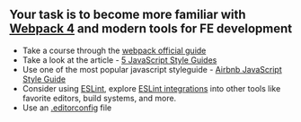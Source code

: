 Your task is to become more familiar with [Webpack 4](https://webpack.js.org) and modern tools for FE development
---
- Take a course through the [webpack official guide](https://webpack.js.org/guides/)
- Take a look at the article - [5 JavaScript Style Guides](https://codeburst.io/5-javascript-style-guides-including-airbnb-github-google-88cbc6b2b7aa)
- Use one of the most popular javascript styleguide - [Airbnb JavaScript Style Guide](https://github.com/airbnb/javascript)
- Consider using [ESLint](https://eslint.org/), explore [ESLint integrations](https://eslint.org/docs/user-guide/integrations) into other tools like favorite editors, build systems, and more.
- Use an [.editorconfig](https://editorconfig.org/) file
